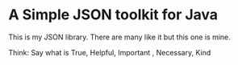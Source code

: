 A Simple JSON toolkit for Java
==============================
This is my JSON library.  There are many like it but this one is mine.

Think: Say what is True, Helpful, Important , Necessary, Kind


